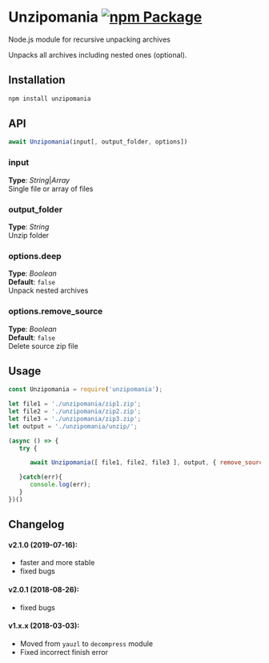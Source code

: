 # Unzipomania [![npm Package](https://img.shields.io/npm/v/unzipomania.svg)](https://www.npmjs.org/package/unzipomania)
Node.js module for recursive unpacking archives

Unpacks all archives including nested ones (optional).



## Installation
```bash
npm install unzipomania
```



## API
```javascript
await Unzipomania(input[, output_folder, options])
```

### input   
**Type**: _String_|_Array_   
Single file or array of files 

### output_folder   
**Type**: _String_   
Unzip folder 


### options.deep   
**Type**: _Boolean_   
**Default**: `false`   
Unpack nested archives  


### options.remove_source  
**Type**: _Boolean_   
**Default**: `false`   
Delete source zip file 



## Usage
```javascript
const Unzipomania = require('unzipomania');

let file1 = './unzipomania/zip1.zip';
let file2 = './unzipomania/zip2.zip';
let file3 = './unzipomania/zip3.zip';
let output = './unzipomania/unzip/';

(async () => {
   try {

      await Unzipomania([ file1, file2, file3 ], output, { remove_source: true });

   }catch(err){
      console.log(err);
   }
})()

```


## Changelog 
#### v2.1.0 (2019-07-16):
- faster and more stable
- fixed bugs

#### v2.0.1 (2018-08-26):
- fixed bugs

#### v1.x.x (2018-03-03):
- Moved from `yauzl` to `decompress` module 
- Fixed incorrect finish error


